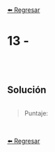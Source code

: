 [⬅️ Regresar](https://github.com/cosmoart/adventJS)

# 13 -


<br/>
<br/>

## Solución

```js
```

> Puntaje:

<br/>

[⬅️ Regresar](https://github.com/cosmoart/adventJS)